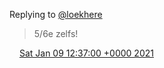 Replying to [@loekhere](https://twitter.com/loekhere/status/1347884743518519296)

> 5/6e zelfs\!

<img src="../../media/tweet.ico" width="12" /> [Sat Jan 09 12:37:00 +0000 2021](https://twitter.com/DromerDenker/status/1347885082065973249)